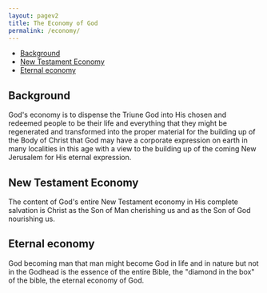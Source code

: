 ```yaml
---
layout: pagev2
title: The Economy of God
permalink: /economy/
---
```

- [Background](#background)
- [New Testament Economy](#new-testament-economy)
- [Eternal economy](#eternal-economy)

## Background

God's economy is to dispense the Triune God into His chosen and redeemed people to be their life and everything that they might be regenerated and transformed into the proper material for the building up of the Body of Christ that God may have a corporate expression on earth in many localities in this age with a view to the building up of the coming New Jerusalem for His eternal expression.

## New Testament Economy

The content of God's entire New Testament economy in His complete salvation is Christ as the Son of Man cherishing us and as the Son of God nourishing us.

## Eternal economy 

God becoming man that man might become God in life and in nature but not in the Godhead is the essence of the entire Bible, the "diamond in the box" of the bible, the eternal economy of God.